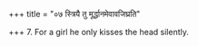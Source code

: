 +++
title = "०७ स्त्रियै तु मूर्द्धानमेवावजिघ्रति"

+++
7. For a girl he only kisses the head silently.
